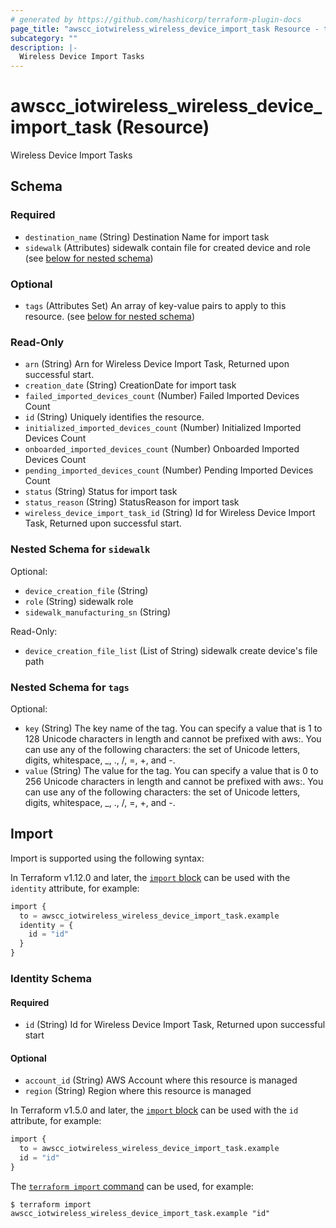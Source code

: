 ```yaml
---
# generated by https://github.com/hashicorp/terraform-plugin-docs
page_title: "awscc_iotwireless_wireless_device_import_task Resource - terraform-provider-awscc"
subcategory: ""
description: |-
  Wireless Device Import Tasks
---
```


# awscc_iotwireless_wireless_device_import_task (Resource)

Wireless Device Import Tasks



<!-- schema generated by tfplugindocs -->
## Schema

### Required

- `destination_name` (String) Destination Name for import task
- `sidewalk` (Attributes) sidewalk contain file for created device and role (see [below for nested schema](#nestedatt--sidewalk))

### Optional

- `tags` (Attributes Set) An array of key-value pairs to apply to this resource. (see [below for nested schema](#nestedatt--tags))

### Read-Only

- `arn` (String) Arn for Wireless Device Import Task, Returned upon successful start.
- `creation_date` (String) CreationDate for import task
- `failed_imported_devices_count` (Number) Failed Imported Devices Count
- `id` (String) Uniquely identifies the resource.
- `initialized_imported_devices_count` (Number) Initialized Imported Devices Count
- `onboarded_imported_devices_count` (Number) Onboarded Imported Devices Count
- `pending_imported_devices_count` (Number) Pending Imported Devices Count
- `status` (String) Status for import task
- `status_reason` (String) StatusReason for import task
- `wireless_device_import_task_id` (String) Id for Wireless Device Import Task, Returned upon successful start.

<a id="nestedatt--sidewalk"></a>
### Nested Schema for `sidewalk`

Optional:

- `device_creation_file` (String)
- `role` (String) sidewalk role
- `sidewalk_manufacturing_sn` (String)

Read-Only:

- `device_creation_file_list` (List of String) sidewalk create device's file path


<a id="nestedatt--tags"></a>
### Nested Schema for `tags`

Optional:

- `key` (String) The key name of the tag. You can specify a value that is 1 to 128 Unicode characters in length and cannot be prefixed with aws:. You can use any of the following characters: the set of Unicode letters, digits, whitespace, _, ., /, =, +, and -.
- `value` (String) The value for the tag. You can specify a value that is 0 to 256 Unicode characters in length and cannot be prefixed with aws:. You can use any of the following characters: the set of Unicode letters, digits, whitespace, _, ., /, =, +, and -.

## Import

Import is supported using the following syntax:

In Terraform v1.12.0 and later, the [`import` block](https://developer.hashicorp.com/terraform/language/import) can be used with the `identity` attribute, for example:

```terraform
import {
  to = awscc_iotwireless_wireless_device_import_task.example
  identity = {
    id = "id"
  }
}
```

<!-- schema generated by tfplugindocs -->
### Identity Schema

#### Required

- `id` (String) Id for Wireless Device Import Task, Returned upon successful start

#### Optional

- `account_id` (String) AWS Account where this resource is managed
- `region` (String) Region where this resource is managed

In Terraform v1.5.0 and later, the [`import` block](https://developer.hashicorp.com/terraform/language/import) can be used with the `id` attribute, for example:

```terraform
import {
  to = awscc_iotwireless_wireless_device_import_task.example
  id = "id"
}
```

The [`terraform import` command](https://developer.hashicorp.com/terraform/cli/commands/import) can be used, for example:

```shell
$ terraform import awscc_iotwireless_wireless_device_import_task.example "id"
```
